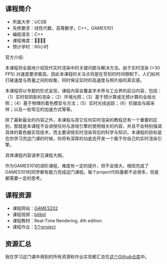 ## 课程简介
- 所属大学：UCSB
- 先修要求：线性代数，高等数学，C++，GAMES101
- 编程语言：C++
- 课程难度：🌟🌟🌟🌟
- 预计学时：60小时

官方介绍:

本课程将全面地介绍现代实时渲染中的关键问题与解决方法。由于实时渲染 (>30 FPS) 对速度要求极高，因此本课程的关注点将是在苛刻的时间限制下，人们如何打破速度与质量之间的权衡，同时保证实时的高速度与照片级的真实感。

本课程将以专题的形式呈现，课程内容会覆盖学术界与工业界的前沿内容，包括：（1）实时软阴影的渲染；（2）环境光照；（3）基于预计算或无预计算的全局光照；（4）基于物理的着色模型与方法；（5）实时光线追踪；（6）抗锯齿与超采样；以及一些常见的加速方式等等。

除了最新最全的内容之外，本课程与其它任何实时渲染的教程还有一个重要的区别，那就是本课程不会讲授任何与游戏引擎的使用相关的内容，并且不会特别强调具体的着色器实现技术，而主要讲授实时渲染背后的科学与知识。本课程的目标是在你学习完这门课的时候，你将有深厚的功底去开发一个属于你自己的实时渲染引擎。

具体课程内容请参见课程大纲。

作为GAMES101的进阶课程，难度有一定的提升，但不会很大，相信完成了GAMES101的同学都有能力完成这门课程。每个project代码量都不会很多，但是都需要一定的思考。

## 课程资源
- 课程网站：[GAMES202](https://sites.cs.ucsb.edu/~lingqi/teaching/games202.html)
- 课程视频：[bilibili](https://www.bilibili.com/video/BV1YK4y1T7yY)
- 课程教材：Real-Time Rendering, 4th edition.
- 课程作业：[5个project](http://games-cn.org/forums/topic/games202zuoyehuizong/)

## 资源汇总
我在学习这门课中用到的所有资源和作业实现都汇总在[这个Github仓库](https://github.com/liudeyuan2021/UCSB-GAMES202-Spring-2021)中。